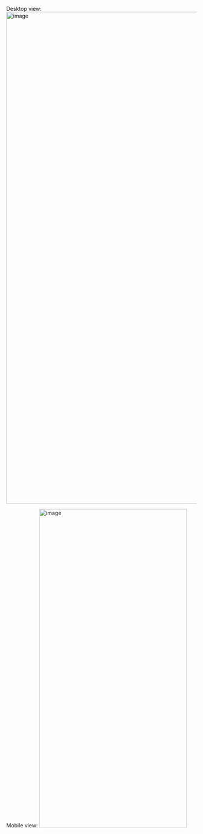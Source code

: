 
Desktop view: 
<img width="2555" height="1300" alt="image" src="https://github.com/user-attachments/assets/f9c6e735-5b3b-4bfd-8ecb-442d9e836fa4" />

Mobile view: 
<img width="391" height="842" alt="image" src="https://github.com/user-attachments/assets/fe3018ae-2a6a-4ae8-b89b-80d5cb15fdc1" />
